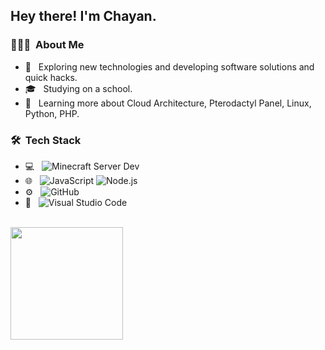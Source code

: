 <h2> Hey there! I'm Chayan.</h2>

<h3> 👨🏻‍💻 &nbsp;About Me </h3>

- 🤔 &nbsp; Exploring new technologies and developing software solutions and quick hacks.
- 🎓 &nbsp; Studying on a school.
- 🌱 &nbsp; Learning more about Cloud Architecture, Pterodactyl Panel, Linux, Python, PHP.

<h3> 🛠 &nbsp;Tech Stack</h3>

- 💻 &nbsp;
  ![Minecraft Server Dev](https://img.shields.io/badge/%F0%9F%A7%B1-Minecraft-brightgreen)
- 🌐 &nbsp;
  ![JavaScript](https://img.shields.io/badge/-JavaScript-333333?style=flat&logo=javascript)
  ![Node.js](https://img.shields.io/badge/-Node.js-333333?style=flat&logo=node.js)
- ⚙️ &nbsp;
  ![GitHub](https://img.shields.io/badge/-GitHub-333333?style=flat&logo=github)
- 🔧 &nbsp;
  ![Visual Studio Code](https://img.shields.io/badge/-Visual%20Studio%20Code-333333?style=flat&logo=visual-studio-code&logoColor=007ACC)

<br/>

<a href="https://github.com/NotTechnical">
  <img height="180em" src="https://github-readme-stats.vercel.app/api?username=NotTechnical&theme=buefy&show_icons=true" />
</a>

<br/>
</p>
